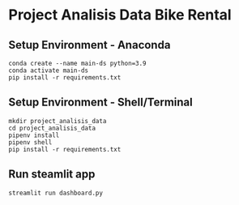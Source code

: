# Project Analisis Data Bike Rental

## Setup Environment - Anaconda
```
conda create --name main-ds python=3.9
conda activate main-ds
pip install -r requirements.txt
```

## Setup Environment - Shell/Terminal
```
mkdir project_analisis_data
cd project_analisis_data
pipenv install
pipenv shell
pip install -r requirements.txt
```

## Run steamlit app
```
streamlit run dashboard.py
```
